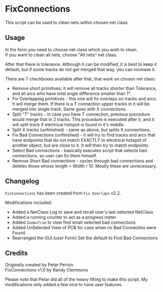 # FixConnections
This script can be used to clean nets within chosen net class.


## Usage
In the form you need to choose net class which you wish to clean.\
If you want to clean all nets, choose "All nets" net class.

After that there is tolerance. Although it can be modified, it is best to keep it default, but if some tracks do not get merged that way, you can increase it.

There are 7 checkboxes available after that, that work on chosen net class:
- Remove short primitives: it will remove all tracks shorter than Tolerance, and all arcs who have total angle difference smaller than 1°.
- Fix Overlapping primitives - this one will fix overlaps on tracks and arcs. It will merge them. If there is a T connection upper tracks in it will be merged into single track. Same goes with X connections.
- Split "T" tracks - in case you have T connection, previous procedure would merge that in 2 tracks. This procedure is executed after it, and it will split track if electrical hotspot is found in it's middle.
- Split X tracks (unfinished) - same as above, but splits X connections.
- Fix Bad Connections (unfinished) - it will try to find tracks and arcs that have endpoints that do not match EXACTLY to electrical hotspot of another object, but are close to it. It will then try to match endpoints.
- Select Bad connections - basically executes script that selects bad connections, so user can fix them himself.
- Remove Short Bad connections - cycles through bad connections and deletes those whose length < Width / 10. Mostly these are unnecessary.


## Changelog
`FixConnections` has been created from `Fix Overlaps` v2.2.

Modifications included:
* Added a NetClass Log to save and recall user's last selected NetClass
* Added a running counter to act as a progress meter
* Added `Zoom=True` to view find small selected bad connections
* Added UnSelected View of PCB for case when no Bad Connectins were Found
* Rearranged the GUI (user Form) Set the default to Find Bad Connections


## Credits
Originally created by Petar Perisin\
FixConnections v1.0 by Randy Clemmons

Please note that Petar did all of the heavy lifting to make this script. My modifications only added a few nice to have user features.